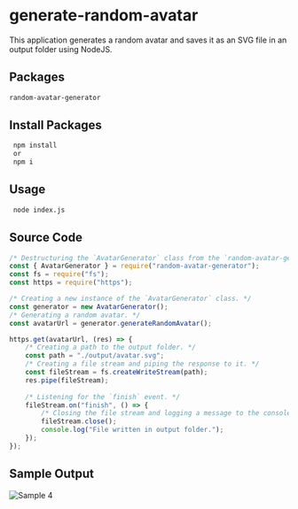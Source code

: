 # generate-random-avatar
This application generates a random avatar and saves it as an SVG file in an output folder using NodeJS.

## Packages
```bash
random-avatar-generator
```

## Install Packages
```bash
 npm install
 or
 npm i
```

## Usage
```bash
 node index.js
```

## Source Code
```javascript
/* Destructuring the `AvatarGenerator` class from the `random-avatar-generator` module. */
const { AvatarGenerator } = require("random-avatar-generator");
const fs = require("fs");
const https = require("https");

/* Creating a new instance of the `AvatarGenerator` class. */
const generator = new AvatarGenerator();
/* Generating a random avatar. */
const avatarUrl = generator.generateRandomAvatar();

https.get(avatarUrl, (res) => {
    /* Creating a path to the output folder. */
    const path = "./output/avatar.svg";
    /* Creating a file stream and piping the response to it. */
    const fileStream = fs.createWriteStream(path);
    res.pipe(fileStream);
    
    /* Listening for the `finish` event. */
    fileStream.on("finish", () => {
        /* Closing the file stream and logging a message to the console. */
        fileStream.close();
        console.log("File written in output folder.");
    });
});
```

## Sample Output
![Sample 4](https://user-images.githubusercontent.com/16742524/185103257-4a3865f4-221f-475b-82fa-a6e9d999ecd9.png)


